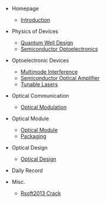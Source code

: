 - Homepage
  - [Introduction](Homepage/Intro)


- Physics of Devices
  - [Quantum Well Design](PhysicsOfDevices/量子阱设计.md)
  - [Semiconductor Optoelectronics](PhysicsOfDevices\SemiconductorOptoelectronics.md)

- Optoelectronic Devices
  - [Multimode Interference](OptoelectronicDevices/MMI.md)
  - [Semiconductor Optical Amplifier](OptoelectronicDevices/SemiconductorOpticalAmplifier.md)
  - [Tunable Lasers](OptoelectronicDevices/TunableLasers.md)


- Optical Communication
  - [Optical Modulation](OpticalCommunication/OpticalModulation.md)


- Optical Module
  - [Optical Module](OpticalModule/OpticalModule.md)
  - [Packaging](OpticalModule/Packaging.md)


- Optical Design
  - [Optical Design](OpticalDesign/光学系统设计.md)


- Daily Record


- Misc.
  - [Rsoft2013 Crack](Misc/Rsoft2013Crack.md)